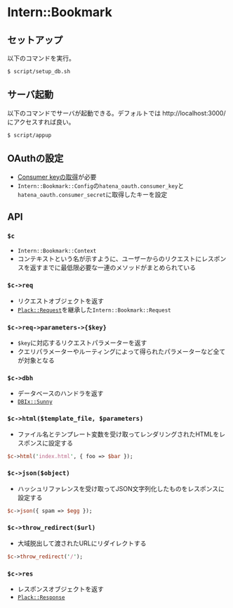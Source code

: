 # Intern::Bookmark

## セットアップ
以下のコマンドを実行。
```
$ script/setup_db.sh
```

## サーバ起動
以下のコマンドでサーバが起動できる。デフォルトでは http://localhost:3000/ にアクセスすれば良い。
```
$ script/appup
```

## OAuthの設定
- [Consumer keyの取得](http://developer.hatena.ne.jp/ja/documents/auth/apis/oauth/consumer)が必要
- `Intern::Bookmark::Config`の`hatena_oauth.consumer_key`と`hatena_oauth.consumer_secret`に取得したキーを設定

## API

### `$c`
- `Intern::Bookmark::Context`
- コンテキストという名が示すように、ユーザーからのリクエストにレスポンスを返すまでに最低限必要な一連のメソッドがまとめられている

### `$c->req`
- リクエストオブジェクトを返す
- [`Plack::Request`](http://search.cpan.org/dist/Plack/lib/Plack/Request.pm)を継承した`Intern::Bookmark::Request`

### `$c->req->parameters->{$key}`
- `$key`に対応するリクエストパラメーターを返す
- クエリパラメーターやルーティングによって得られたパラメーターなど全てが対象となる

### `$c->dbh`
- データベースのハンドラを返す
- [`DBIx::Sunny`](http://search.cpan.org/dist/DBIx-Sunny/lib/DBIx/Sunny.pm)

### `$c->html($template_file, $parameters)`
- ファイル名とテンプレート変数を受け取ってレンダリングされたHTMLをレスポンスに設定する
```perl
$c->html('index.html', { foo => $bar });
```

### `$c->json($object)`
- ハッシュリファレンスを受け取ってJSON文字列化したものをレスポンスに設定する
```perl
$c->json({ spam => $egg });
```

### `$c->throw_redirect($url)`
- 大域脱出して渡されたURLにリダイレクトする
```perl
$c->throw_redirect('/');
```

### `$c->res`
- レスポンスオブジェクトを返す
- [`Plack::Response`](http://search.cpan.org/dist/Plack/lib/Plack/Response.pm)
